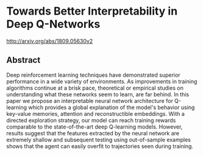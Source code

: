 # Towards Better Interpretability in Deep Q-Networks
http://arxiv.org/abs/1809.05630v2
## Abstract
Deep reinforcement learning techniques have demonstrated superior performance in a wide variety of environments. As improvements in training algorithms continue at a brisk pace, theoretical or empirical studies on understanding what these networks seem to learn, are far behind. In this paper we propose an interpretable neural network architecture for Q-learning which provides a global explanation of the model's behavior using key-value memories, attention and reconstructible embeddings. With a directed exploration strategy, our model can reach training rewards comparable to the state-of-the-art deep Q-learning models. However, results suggest that the features extracted by the neural network are extremely shallow and subsequent testing using out-of-sample examples shows that the agent can easily overfit to trajectories seen during training.